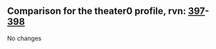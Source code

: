 ## Comparison for the theater0 profile, rvn: [397](https://github.com/PRO100KatYT/FortniteProfileRevisions/tree/main/profiles/theater0/397%20theater0.json)-[398](https://github.com/PRO100KatYT/FortniteProfileRevisions/tree/main/profiles/theater0/398%20theater0.json)

No changes
